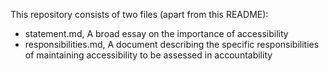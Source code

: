 This repository consists of two files (apart from this README):

- statement.md, A broad essay on the importance of accessibility
- responsibilities.md, A document describing the specific responsibilities of maintaining accessibility to be assessed in accountability

